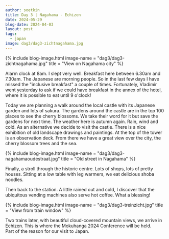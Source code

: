 ```yaml
---
author: soetkin
title: Day 3 | Nagahama - Echizen
date: 2024-05-29
blog-date: 2024-04-03
layout: post
tags:
  - japan
image: dag3/dag3-zichtnagahama.jpg
---
```

{% include blog-image.html image-name = "dag3/dag3-zichtnagahama.jpg"  title = "View on Nagahama city" %}

Alarm clock at 8am. I slept very well. Breakfast here between 6.30am and 7.30am. The Japanese are morning people. So in the last few days I have missed the "inclusive breakfast" a couple of times. Fortunately, Vladimir went yesterday to ask if we could have breakfast in the annex of the hotel, where it is possible to eat until 9 o'clock! 

Today we are planning a walk around the local castle with its Japanese garden and lots of sakura. The gardens around the castle are in the top 100 places to see the cherry blossoms. We take their word for it but save the gardens for next time. The weather here is autumn again. Rain, wind and cold. As an alternative we decide to visit the castle. There is a nice exhibition of old landscape drawings and paintings. At the top of the tower is an observation deck. From there we have a great view over the city, the cherry blossom trees and the sea.

{% include blog-image.html image-name = "dag3/dag3-nagahamaoudestraat.jpg"  title = "Old street in Nagahama" %}

Finally, a stroll through the historic centre. Lots of shops, lots of pretty houses. Sitting at a low table with leg warmers, we eat delicious shoba noodles.

Then back to the station. A little rained out and cold, I discover that the ubiquitous vending machines also serve hot coffee. What a blessing!

{% include blog-image.html image-name = "dag3/dag3-treinzicht.jpg"  title = "View from train window" %}

Two trains later, with beautiful cloud-covered mountain views, we arrive in Echizen. This is where the Mokuhanga 2024 Conference will be held.   
Part of the reason for our visit to Japan.
